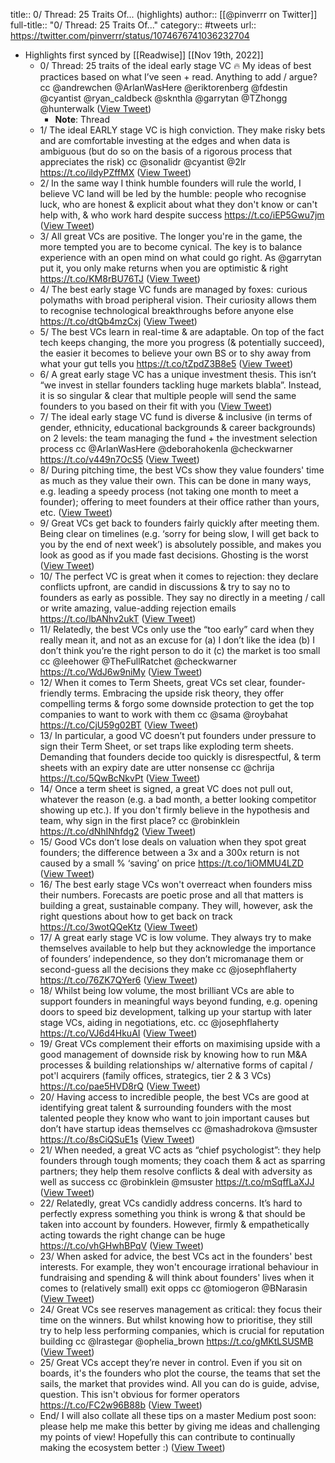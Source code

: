 title:: 0/ Thread: 25 Traits Of... (highlights)
author:: [[@pinverrr on Twitter]]
full-title:: "0/ Thread: 25 Traits Of..."
category:: #tweets
url:: https://twitter.com/pinverrr/status/1074676741036232704

- Highlights first synced by [[Readwise]] [[Nov 19th, 2022]]
	- 0/ Thread: 25 traits of the ideal early stage VC 🔥 My ideas of best practices based on what I’ve seen + read. Anything to add / argue? cc @andrewchen @ArlanWasHere @eriktorenberg @fdestin @cyantist @ryan_caldbeck @sknthla @garrytan @TZhongg @hunterwalk ([View Tweet](https://twitter.com/pinverrr/status/1074676741036232704))
		- **Note**: Thread
	- 1/ The ideal EARLY stage VC is high conviction. They make risky bets and are comfortable investing at the edges and when data is ambiguous (but do so on the basis of a rigorous process that appreciates the risk) cc @sonalidr @cyantist @2lr https://t.co/ildyPZffMX ([View Tweet](https://twitter.com/pinverrr/status/1074676742101573632))
	- 2/ In the same way I think humble founders will rule the world, I believe VC land will be led by the humble: people who recognise luck, who are honest & explicit about what they don't know or can't help with, & who work hard despite success https://t.co/iEP5Gwu7jm ([View Tweet](https://twitter.com/pinverrr/status/1074676743536066561))
	- 3/ All great VCs are positive. The longer you're in the game, the more tempted you are to become cynical. The key is to balance experience with an open mind on what could go right. As @garrytan put it, you only make returns when you are optimistic & right https://t.co/KM8rBU76TJ ([View Tweet](https://twitter.com/pinverrr/status/1074676745201205248))
	- 4/ The best early stage VC funds are managed by foxes:  curious polymaths with broad peripheral vision. Their curiosity allows them to recognise technological breakthroughs before anyone else https://t.co/dtQb4mzCxj ([View Tweet](https://twitter.com/pinverrr/status/1074676746899914753))
	- 5/ The best VCs learn in real-time & are adaptable. On top of the fact tech keeps changing, the more you progress (& potentially succeed), the easier it becomes to believe your own BS or to shy away from what your gut tells you https://t.co/tZpdZ3B8e5 ([View Tweet](https://twitter.com/pinverrr/status/1074676748154036227))
	- 6/ A great early stage VC has a unique investment thesis. This isn’t “we invest in stellar founders tackling huge markets blabla”. Instead, it is so singular & clear that multiple people will send the same founders to you based on their fit with you ([View Tweet](https://twitter.com/pinverrr/status/1074676750024654848))
	- 7/ The ideal early stage VC fund is diverse & inclusive (in terms of gender, ethnicity, educational backgrounds & career backgrounds) on 2 levels: the team managing the fund + the investment selection process cc @ArlanWasHere @deborahokenla @checkwarner https://t.co/v449n7OcS5 ([View Tweet](https://twitter.com/pinverrr/status/1074676751631032320))
	- 8/ During pitching time, the best VCs show they value founders' time as much as they value their own. This can be done in many ways, e.g. leading a speedy process (not taking one month to meet a founder); offering to meet founders at their office rather than yours, etc. ([View Tweet](https://twitter.com/pinverrr/status/1074676753359081472))
	- 9/ Great VCs get back to founders fairly quickly after meeting them. Being clear on timelines (e.g. ‘sorry for being slow, I will get back to you by the end of next week’) is absolutely possible, and makes you look as good as if you made fast decisions. Ghosting is the worst ([View Tweet](https://twitter.com/pinverrr/status/1074676754806136832))
	- 10/ The perfect VC is great when it comes to rejection: they declare conflicts upfront, are candid in discussions & try to say no to founders as early as possible. They say no directly in a meeting / call or write amazing, value-adding rejection emails https://t.co/lbANhv2ukT ([View Tweet](https://twitter.com/pinverrr/status/1074676756009889793))
	- 11/ Relatedly, the best VCs only use the “too early” card when they really mean it, and not as an excuse for (a) I don’t like the idea (b) I don’t think you’re the right person to do it (c) the market is too small cc @leehower @TheFullRatchet @checkwarner https://t.co/WdJ6w9niMy ([View Tweet](https://twitter.com/pinverrr/status/1074676757201072130))
	- 12/ When it comes to Term Sheets, great VCs set clear, founder-friendly terms. Embracing the upside risk theory, they offer compelling terms & forgo some downside protection to get the top companies to want to work with them cc @sama @roybahat https://t.co/CjU59g02BT ([View Tweet](https://twitter.com/pinverrr/status/1074676758534868993))
	- 13/ In particular, a good VC doesn’t put founders under pressure to sign their Term Sheet, or set traps like exploding term sheets. Demanding that founders decide too quickly is disrespectful, & term sheets with an expiry date are utter nonsense cc @chrija https://t.co/5QwBcNkvPt ([View Tweet](https://twitter.com/pinverrr/status/1074676759973543936))
	- 14/ Once a term sheet is signed, a great VC does not pull out, whatever the reason (e.g. a bad month, a better looking competitor showing up etc.). If you don't firmly believe in the hypothesis and team, why sign in the first place? cc @robinklein https://t.co/dNhINhfdg2 ([View Tweet](https://twitter.com/pinverrr/status/1074676761609293825))
	- 15/ Good VCs don’t lose deals on valuation when they spot great founders; the difference between a 3x and a 300x return is not caused by a small % ‘saving’ on price https://t.co/1iOMMU4LZD ([View Tweet](https://twitter.com/pinverrr/status/1074676762842464256))
	- 16/ The best early stage VCs won't overreact when founders miss their numbers. Forecasts are poetic prose and all that matters is building a great, sustainable company. They will, however, ask the right questions about how to get back on track https://t.co/3wotQQeKtz ([View Tweet](https://twitter.com/pinverrr/status/1074676764541104128))
	- 17/ A great early stage VC is low volume. They always try to make themselves available to help but they acknowledge the importance of founders’ independence, so they don’t micromanage them or second-guess all the decisions they make cc @josephflaherty https://t.co/76ZK7QYer6 ([View Tweet](https://twitter.com/pinverrr/status/1074676766277554176))
	- 18/ Whilst being low volume, the most brilliant VCs are able to support founders in meaningful ways beyond funding, e.g. opening doors to speed biz development, talking up your startup with later stage VCs, aiding in negotiations, etc. cc @josephflaherty https://t.co/VJ6d4HkuAI ([View Tweet](https://twitter.com/pinverrr/status/1074676767615541248))
	- 19/ Great VCs complement their efforts on maximising upside with a good management of downside risk by knowing how to run M&A processes & building relationships w/ alternative forms of capital / pot'l acquirers (family offices, strategics, tier 2 & 3 VCs) https://t.co/pae5HVD8rQ ([View Tweet](https://twitter.com/pinverrr/status/1074676769247121408))
	- 20/ Having access to incredible people, the best VCs are good at identifying great talent & surrounding founders with the most talented people they know who want to join important causes but don’t have startup ideas themselves cc @mashadrokova @msuster https://t.co/8sCiQSuE1s ([View Tweet](https://twitter.com/pinverrr/status/1074676770954244098))
	- 21/ When needed, a great VC acts as “chief psychologist”: they help founders through tough moments; they coach them & act as sparring partners; they help them resolve conflicts & deal with adversity as well as success cc @robinklein @msuster https://t.co/mSqffLaXJJ ([View Tweet](https://twitter.com/pinverrr/status/1074676772250230784))
	- 22/ Relatedly, great VCs candidly address concerns. It’s hard to perfectly express something you think is wrong & that should be taken into account by founders. However, firmly & empathetically acting towards the right change can be huge https://t.co/vhGHwhBPqV ([View Tweet](https://twitter.com/pinverrr/status/1074676773680492544))
	- 23/ When asked for advice, the best VCs act in the founders' best interests. For example, they won't encourage irrational behaviour in fundraising and spending & will think about founders' lives when it comes to (relatively small) exit opps cc @tomiogeron @BNarasin ([View Tweet](https://twitter.com/pinverrr/status/1074676775152742400))
	- 24/ Great VCs see reserves management as critical: they focus their time on the winners. But whilst knowing how to prioritise, they still try to help less performing companies, which is crucial for reputation building cc @lrastegar @ophelia_brown https://t.co/gMKtLSUSMB ([View Tweet](https://twitter.com/pinverrr/status/1074676776402591744))
	- 25/ Great VCs accept they’re never in control. Even if you sit on boards, it's the founders who plot the course, the teams that set the sails, the market that provides wind. All you can do is guide, advise, question. This isn't obvious for former operators https://t.co/FC2w96B88b ([View Tweet](https://twitter.com/pinverrr/status/1074677064094093312))
	- End/ I will also collate all these tips on a master Medium post soon: please help me make this better by giving me ideas and challenging my points of view! Hopefully this can contribute to continually making the ecosystem better :) ([View Tweet](https://twitter.com/pinverrr/status/1074677065620824066))